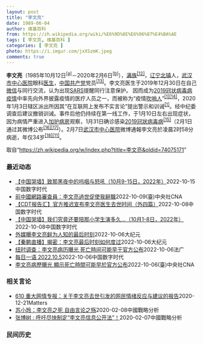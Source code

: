 ```yaml
---
layout: post
title: "李文亮"
date: 1989-06-04
author: 维基百科
from: https://zh.wikipedia.org/wiki/%E6%9D%8E%E6%96%87%E4%BA%AE
tags: [ 李文亮, 维基百科 ]
categories: [ 李文亮 ]
photo: https://i.imgur.com/jxXSzmK.jpeg
comments: true
---
```

<div class="mw-parser-output"><div id="noteTA-86a2cf6f" class="noteTA"><div class="noteTA-group"><div data-noteta-group-source="module" data-noteta-group="Medicine"></div><div data-noteta-group-source="module" data-noteta-group="地名"></div></div><div class="noteTA-local"><div data-noteta-code="zh-hans:互联网+; zh-hant:互聯網+;"></div><div data-noteta-code="zh-cn:卡洛·乌尔巴尼; zh-hk:卡爾婁·武爾班尼; zh-tw:卡洛·厄巴尼;"></div><div data-noteta-code="zh-cn:弗吉尼亚大学; zh-tw:維吉尼亞大學; zh-hk:維珍尼亞大學;"></div></div></div>

<p><b>李文亮</b>（1985年10月12日<sup id="cite_ref-3" class="reference"><a href="#cite_note-3">[a]</a></sup>－2020年2月6日<sup id="cite_ref-13" class="reference"><a href="#cite_note-13">[b]</a></sup>），<a href="/wiki/%E6%BB%A1%E6%97%8F" title="满族">满族</a><sup id="cite_ref-14" class="reference"><a href="#cite_note-14">[12]</a></sup>，<a href="/wiki/%E8%BE%BD%E5%AE%81%E7%9C%81" title="辽宁省">辽宁</a><a href="/wiki/%E5%8C%97%E9%95%87%E5%B8%82" title="北镇市">北镇</a>人，<a href="/wiki/%E6%AD%A6%E6%B1%89%E5%B8%82%E4%B8%AD%E5%BF%83%E5%8C%BB%E9%99%A2" title="武汉市中心医院">武汉市中心医院</a>眼科<a href="/wiki/%E5%8C%BB%E7%94%9F" title="医生">医生</a>，<a href="/wiki/%E4%B8%AD%E5%9B%BD%E5%85%B1%E4%BA%A7%E5%85%9A" title="中国共产党">中国共产党</a>党员<sup id="cite_ref-15" class="reference"><a href="#cite_note-15">[13]</a></sup>。李文亮医生于2019年12月30日在自己<a href="/wiki/%E5%BE%AE%E4%BF%A1" title="微信">微信</a>与同行交流，认为出现<a href="/wiki/%E5%9A%B4%E9%87%8D%E6%80%A5%E6%80%A7%E5%91%BC%E5%90%B8%E7%B3%BB%E7%B5%B1%E7%B6%9C%E5%90%88%E7%97%87" title="嚴重急性呼吸系統綜合症">SARS</a>提醒同行注意保护。 因而成为<a href="/wiki/2019%E5%86%A0%E7%8A%B6%E7%97%85%E6%AF%92%E7%97%85%E7%96%AB%E6%83%85" title="2019冠状病毒病疫情">2019冠状病毒病疫情</a>中率先向外界披露疫情的医疗人员之一，而被称为“疫情<a href="/wiki/%E5%90%B9%E5%93%A8%E4%BA%BA" title="吹哨人">吹哨人</a>”<sup id="cite_ref-财新_1-1" class="reference"><a href="#cite_note-财新-1">[1]</a></sup><sup id="cite_ref-16" class="reference"><a href="#cite_note-16">[14]</a></sup>，2020年1月3日辖区派出所因其“在互联网上发布不实言论”提出警示和训诫<sup id="cite_ref-财新_1-2" class="reference"><a href="#cite_note-财新-1">[1]</a></sup>。经中纪委调查后建议撤销训诫。事件后他仍持续在第一线工作，于1月10日左右出现症状，因为病情严重进入<a href="/wiki/%E5%8A%A0%E6%8A%A4%E7%97%85%E6%88%BF" class="mw-redirect" title="加护病房">加护病房</a>观察，1月31日确诊感染<a href="/wiki/2019%E5%86%A0%E7%8B%80%E7%97%85%E6%AF%92%E7%97%85" class="mw-redirect" title="2019冠狀病毒病">2019冠狀病毒病</a><sup id="cite_ref-监察答记者问_17-0" class="reference"><a href="#cite_note-监察答记者问-17">[15]</a></sup>（2月1日通过其微博公布<sup id="cite_ref-18" class="reference"><a href="#cite_note-18">[16]</a></sup><sup id="cite_ref-19" class="reference"><a href="#cite_note-19">[17]</a></sup>）。2月7日<a href="/wiki/%E6%AD%A6%E6%B1%89%E5%B8%82%E4%B8%AD%E5%BF%83%E5%8C%BB%E9%99%A2" title="武汉市中心医院">武汉市中心医院</a>微博通報李文亮於凌晨2时58分病逝，年仅34岁<sup id="cite_ref-20" class="reference"><a href="#cite_note-20">[18]</a></sup><sup id="cite_ref-wjw.wuhan_12-1" class="reference"><a href="#cite_note-wjw.wuhan-12">[11]</a></sup>。
</p>
</div><noscript><img src="//zh.wikipedia.org/wiki/Special:CentralAutoLogin/start?type=1x1" alt="" title="" width="1" height="1" style="border: none; position: absolute;"></noscript>
<div class="printfooter" data-nosnippet="">取自“<a dir="ltr" href="https://zh.wikipedia.org/w/index.php?title=李文亮&amp;oldid=74075171">https://zh.wikipedia.org/w/index.php?title=李文亮&amp;oldid=74075171</a>”</div><div id="recent-news"><h3>最近动态</h3><ul><li><a href="https://nodebe4.github.io/waimei/2022-10-15/%E4%B8%AD%E5%9B%BD%E5%93%AD%E5%A2%99-%E8%87%B4%E9%82%A3%E9%BB%91%E5%A4%9C%E4%B8%AD%E7%9A%84%E5%91%9C%E5%92%BD%E4%B8%8E%E6%80%92%E5%90%BC-10%E6%9C%889-15%E6%97%A5-2022%E5%B9%B4" title="【中国哭墙】致那黑夜中的呜咽与怒吼（10月9-15日，2022年）—— CDT 档案卡 标题：【中国哭墙】致那黑夜中的呜咽与怒吼（10月9-15日，2022年）作者：李文亮医生微博下的留言者主题...">【中国哭墙】致那黑夜中的呜咽与怒吼（10月9-15日，2022年）</a><time>2022-10-15</time><a class="tag">中国数字时代</a></li>
<li><a href="https://nodebe4.github.io/waimei/2022-10-09/%E5%89%8D%E4%B8%AD%E5%9C%8B%E7%B6%B2%E8%B7%AF%E5%AF%A9%E6%9F%A5%E5%93%A1-%E6%9D%8E%E6%96%87%E4%BA%AE%E9%81%8E%E4%B8%96%E4%BF%83%E4%BD%BF%E6%88%91%E8%BE%AD%E8%81%B7" title="前中國網路審查員：李文亮過世促使我辭職—— （中央社台北9日電）外媒報導一名中國網路審查員的故事。他第一次在網上看到天安門事件的紀錄片時深感震驚，長大後仍成為網路審查員，直到李文亮醫生過世，這成...">前中國網路審查員：李文亮過世促使我辭職</a><time>2022-10-09</time><a class="tag">(臺)中央社CNA</a></li>
<li><a href="https://nodebe4.github.io/waimei/2022-10-08/CDT%E6%8A%A5%E5%91%8A%E6%B1%87-%E5%AE%98%E6%96%B9%E6%8E%A8%E8%BF%9F%E5%AE%A3%E5%B8%83%E6%9D%8E%E6%96%87%E4%BA%AE%E5%8C%BB%E7%94%9F%E5%8E%BB%E4%B8%96%E6%97%B6%E9%97%B4-%E5%A4%96%E5%9B%9B%E7%AF%87" title="【CDT报告汇】官方推迟宣布李文亮医生去世时间（外四篇）—— 编者按：《CDT报告汇》栏目收录和中国言论自由及其他人权问题相关的报告资讯。这些报告的来源多种多样，包括机构调查、学术研究、媒体报道...">【CDT报告汇】官方推迟宣布李文亮医生去世时间（外四篇）</a><time>2022-10-08</time><a class="tag">中国数字时代</a></li>
<li><a href="https://nodebe4.github.io/waimei/2022-10-08/%E4%B8%AD%E5%9B%BD%E5%93%AD%E5%A2%99-%E6%88%91%E4%BB%AC%E7%A9%B6%E7%AB%9F%E8%BF%98%E8%A6%81%E9%99%AA%E9%82%A3%E5%B0%8F%E5%AD%A6%E7%94%9F%E6%BC%94%E5%A4%9A%E4%B9%85-10%E6%9C%881-8%E6%97%A5-2022%E5%B9%B4" title="【中国哭墙】我们究竟还要陪那小学生演多久…（10月1-8日，2022年）—— CDT 档案卡 标题：【中国哭墙】我们究竟还要陪那小学生演多久…（10月1-8日，2022年）作者：李文亮医生微博下...">【中国哭墙】我们究竟还要陪那小学生演多久…（10月1-8日，2022年）</a><time>2022-10-08</time><a class="tag">中国数字时代</a></li>
<li><a href="https://nodebe4.github.io/waimei/2022-10-06/%E5%A4%96%E5%AA%92%E6%9B%9D%E6%9D%8E%E6%96%87%E4%BA%AE%E9%B2%9C%E4%B8%BA%E4%BA%BA%E7%9F%A5%E7%9A%84%E6%9C%80%E5%90%8E%E6%97%B6%E5%88%BB" title="外媒曝李文亮鲜为人知的最后时刻—— 【大纪元2022年10月06日讯】（大纪元记者赵凤华综合报导）中共病毒（新冠病毒，COVID-19）传播的吹哨人、武汉医生李文亮的病逝曾引发广泛关注。10月6...">外媒曝李文亮鲜为人知的最后时刻</a><time>2022-10-06</time><a class="tag">大纪元</a></li>
<li><a href="https://nodebe4.github.io/waimei/2022-10-06/%E7%A7%A6%E9%B9%8F%E7%9B%B4%E6%92%AD-%E6%8F%AD%E5%AF%86-%E6%9D%8E%E6%96%87%E4%BA%AE%E6%9C%80%E5%90%8E%E6%97%B6%E5%88%BB%E5%A6%82%E4%BD%95%E5%BA%A6%E8%BF%87" title="【秦鹏直播】揭密：李文亮最后时刻如何度过—— 【大纪元2022年10月06日讯】观众朋友们大家好，欢迎收看《时事天天聊》。今天是美东时间10月6日，京港台时间10月7日。 今天焦点：《纽约时报》...">【秦鹏直播】揭密：李文亮最后时刻如何度过</a><time>2022-10-06</time><a class="tag">大纪元</a></li>
<li><a href="https://nodebe4.github.io/waimei/2022-10-06/%E7%BA%BD%E6%97%B6%E8%B0%83%E6%9F%A5-%E6%9D%8E%E6%96%87%E4%BA%AE%E7%97%85%E5%8E%86%E6%9B%9D%E5%85%89-%E6%AD%BB%E4%BA%A1%E6%99%82%E9%97%B4%E5%8F%AF%E8%83%BD%E6%97%A9%E4%BA%8E%E5%AE%98%E6%96%B9%E5%85%AC%E5%B8%83" title="纽时调查：李文亮病历曝光 死亡時间可能早于官方公布—— 06/10/2022 - 16:32 中国新冠疫情吹哨人李文亮染疫去世超过2年，《纽约时报》的一项视觉调查披露了李文亮之死的新细节。题为《...">纽时调查：李文亮病历曝光  死亡時间可能早于官方公布</a><time>2022-10-06</time><a class="tag">法广</a></li>
<li><a href="https://nodebe4.github.io/waimei/2022-10-06/%E6%AF%8F%E6%97%A5%E4%B8%80%E8%AF%AD-2022.10.5" title="每日一语 2022.10.5—— B医生是李文亮生前的同事，曾在李文亮的抢救现场，他提供了有关李文亮之死的第一手叙述。 相关视频：https://www.nytimes.com/video/wo...">每日一语 2022.10.5</a><time>2022-10-06</time><a class="tag">中国数字时代</a></li>
<li><a href="https://nodebe4.github.io/waimei/2022-10-06/%E6%9D%8E%E6%96%87%E4%BA%AE%E7%97%85%E6%AD%B7%E6%9B%9D%E5%85%89-%E9%A1%AF%E7%A4%BA%E6%AD%BB%E4%BA%A1%E6%99%82%E9%96%93%E5%8F%AF%E8%83%BD%E6%97%A9%E6%96%BC%E5%AE%98%E6%96%B9%E5%85%AC%E5%B8%83" title="李文亮病歷曝光 顯示死亡時間可能早於官方公布—— （中央社台北6日電）中國COVID-19吹哨人李文亮染疫去世逾2年，外媒引述一名李文亮同事提供的資料，今天揭露當時接受治療的細節，以及政府如何進...">李文亮病歷曝光  顯示死亡時間可能早於官方公布</a><time>2022-10-06</time><a class="tag">(臺)中央社CNA</a></li>
</ul></div><div id="open-opinion"><h3>相关言论</h3><ul><li><a href="https://nodebe4.github.io/opinion/2020-12-21/610-%E9%87%8D%E5%A4%A7%E7%BD%91%E6%83%85%E4%B8%93%E6%8A%A5-%E5%85%B3%E4%BA%8E%E6%9D%8E%E6%96%87%E4%BA%AE%E5%8E%BB%E4%B8%96%E5%BC%95%E5%8F%91%E7%9A%84%E7%BD%91%E6%B0%91%E6%83%85%E7%BB%AA%E5%8F%8D%E5%BA%94%E4%B8%8E%E5%BB%BA%E8%AE%AE%E7%9A%84%E6%8A%A5%E5%91%8A/" title="野兽爱智慧">610 重大网情专报：关于李文亮去世引发的网民情绪反应与建议的报告</a><time>2020-12-21</time><a class="tag">Matters</a></li>
<li><a href="https://nodebe4.github.io/opinion/2020-02-08/%E8%8B%8F%E5%B0%8F%E7%8E%B2-%E6%9D%8E%E6%96%87%E4%BA%AE%E4%B9%8B%E6%AD%BB-%E8%87%AA%E7%94%B1%E8%A8%80%E8%AE%BA%E4%B9%8B%E6%AE%87/" title="苏小玲">苏小玲：李文亮之死 自由言论之殇</a><time>2020-02-08</time><a class="tag">中國戰略分析</a></li>
<li><a href="https://nodebe4.github.io/opinion/2020-02-07/%E5%BC%A0%E5%8D%9A%E6%A0%91-%E5%91%BC%E5%90%81%E5%B0%BD%E5%BF%AB%E5%88%B6%E5%AE%9A-%E6%9D%8E%E6%96%87%E4%BA%AE%E4%BF%A1%E6%81%AF%E5%85%AC%E5%BC%80%E6%B3%95/" title="张博树">张博树 : 呼吁尽快制定“李文亮信息公开法”！</a><time>2020-02-07</time><a class="tag">中國戰略分析</a></li>
</ul></div><div id="mjls-record"><h3>民间历史</h3><ul></ul></div>